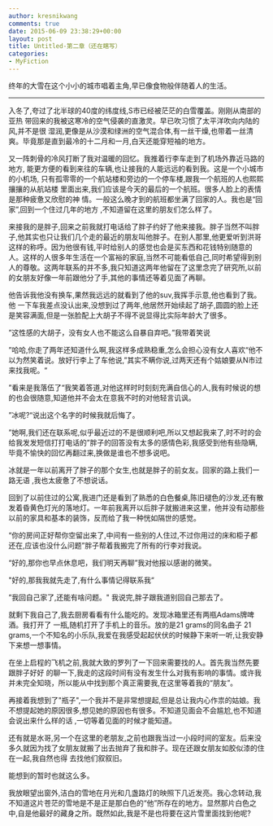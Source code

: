 ```yaml
---
author: kresnikwang
comments: true
date: 2015-06-09 23:38:29+00:00
layout: post
title: Untitled-第二章（还在瞎写）
categories:
- MyFiction
---
```


终年的大雪在这个小小的城市唱着主角,早已像食物般伴随着人的生活。
_____
入冬了,夸过了北半球的4​0​度的纬度线,S​​市已经被茫茫的白雪覆盖。刚刚从南部的亚热 带回来的我被这寒冷的空气侵袭的直激灵。早已吹习惯了太平洋吹向内陆的风,并不是很 湿润,更像是从沙漠和绿洲的空气混合体,有一丝干燥,也带着一丝清爽。毕竟那是直到最冷的十二月和一月​,白天还能穿短袖的地方。

又一阵刺骨的冷风打断了我对温暖的回忆。我推着行李车走到了机场外靠近马路的地方, 能更方便的看到来往的车辆,也让接我的人能远远的看到我。这是一个小城市的小机场, 只有孤零零的一个航站楼和旁边的一个停车楼,跟我一个航班的人也熙熙攘攘的从航站楼 里面出来,我们应该是今天的最后的一个航班。很多人脸上的表情是那种疲惫又欣慰的神 情。一般这么晚才到的航班都坐满了回家的人。我也是“回家”,回到一个住过几年的地方 ,不知道留在这里的朋友们怎么样了。

来接我的是胖子,回来之前我就打电话给了胖子约好了他来接我。胖子当然不叫胖子,他其实也只让我们几个走的最近的朋友叫他胖子。在别人那里,他更爱听到洪哥这样的称呼。因为他很有钱,平时给别人的感觉也会是买东西和花钱特别随意的人。这样的人很多年生活在一个富裕的家庭,当然不可能看低自己,同时希望得到别人的尊敬。这两年联系的并不多,我只知道这两年他留在了这里念完了研究所,以前的女朋友好像一年前跟他分了手,其他的事情还等着见面了再聊。

他告诉我他没有换车,果然我远远的就看到了他的s​uv​,我挥手示意,他也看到了我。他 一下车我差点没认出来,没想到过了两年,他居然开始续起了胡子,圆圆的脸上还是笑容满面,但是一张脸配上大胡子不得不说显得比实际年龄大了很多。

”​这性感的大胡子，没有女人也不能这么自暴自弃吧。”我带着笑说

”​哈哈,你走了两年还知道什么啊,我这样多成熟稳重,怎么会担心没有女人喜欢“他不以为然笑着说。放好行李上了车他说,”其实不瞒你说,过两天还有个姑娘要从N​​市过来找我呢。“

”​看来是我落伍了“我笑着答道,对他这样时时刻刻充满自信心的人,我有时候说的想的也会很随意,知道他并不会太在意我不时的对他轻言讥讽。

”​冰呢?“说出这个名字的时候我就后悔了。

”​她啊,我们还在联系呢,似乎最近过的不是很顺利吧,所以又想起我来了,时不时的会 给我发发短信打打电话的”胖子的回答没有太多的感情色彩,我感受到他有些隐瞒,毕竟不愉快的回忆再翻过来,换做是谁也不想多说吧。

冰就是一年以前离开了胖子的那个女生,也就是胖子的前女友。回家的路上我们一路无语 ,我也太疲惫了不想说话。

回到了以前住过的公寓,我进门还是看到了熟悉的白色餐桌,陈旧褪色的沙发,还有散发着昏黄色灯光的落地灯。一年前我离开以后胖子就搬进来这里，他并没有动那些以前的家具和基本的装饰，反而给了我一种恍如隔世的感觉。

“​你的房间正好帮你空留出来了,中间有一些别的人住过,不过你用过的床和柜子都还在,应该也没什么问题”胖子帮着我搬完了所有的行李对我说。

“​好的,那你也早点休息吧，我们明天再聊”我对他报以感谢的微笑。 

"好的,那我我就先走了,有什么事情记得联系我“ 

”我回自己家了,还能有啥问题。" 我说完,胖子跟我道别回自己那去了。

就剩下我自己了,我去厨房看看有什么能吃的。发现冰箱里还有两瓶Adams牌啤酒。我打开了 一瓶,随机打开了手机上的音乐。放的是21 grams的同名曲子 21 grams,一个不知名的小乐队,我爱在我感受起起伏伏的时候静下来听一听,让我安静下来想一想事情。

在坐上启程的飞机之前,我就大致的罗列了一下回来需要找的人。首先我当然先要跟胖子好好 的聊一下,我走的这段时间有没有发生什么对我有影响的事情。或许我并未完全知晓，所以能从中找到那个真正需要我,在这里等着我的“朋友”。

再接着我想到了"瓶子",一个我并不是非常想提起,但是总让我内心作祟的姑娘。我不想提起她的原因很多,想见她的原因也有很多。不知道见面会不会尴尬,也不知道会说出来什么样的话 ,一切等着见面的时候才能知道。

还有就是水哥,另一个在这里的老朋友,之前也跟我当过一小段时间的室友。后来没多久就因为找了女朋友就搬了出去抛弃了我和胖子。现在还跟女朋友如胶似漆的住在一起,我自然也得 去找他们叙叙旧。

能想到的暂时也就这么多。

我放眼望出窗外,洁白的雪地在月光和几盏路灯的映照下几近发亮。我心念转动,我不知道这片苍茫的雪地是不是正是那白色的“他”所存在的地方。显然那片白色之中,自是他最好的藏身之所。既然如此,我是不是也将要在这片雪里面找到他呢?

